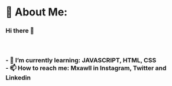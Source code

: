 # 💫 About Me:
### Hi there 👋<br><br><br><br>- 🌱 I’m currently learning: JAVASCRIPT, HTML, CSS<br>- 📫 How to reach me: Mxawll in Instagram, Twitter and Linkedin

